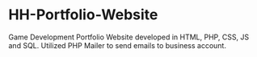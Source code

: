 # HH-Portfolio-Website
Game Development Portfolio Website developed in HTML, PHP, CSS, JS and SQL. Utilized PHP Mailer to send emails to business account. 
